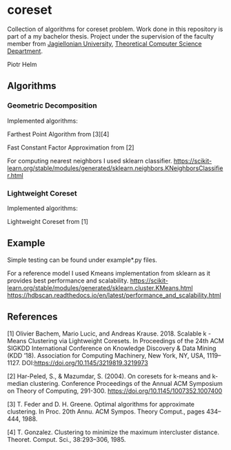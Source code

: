# coreset
Collection of algorithms for coreset problem. Work done in this repository is part of a my bachelor thesis. Project under the supervision of the faculty member from [Jagiellonian University](https://uj.edu.pl), [Theoretical Computer Science Department](https://tcs.uj.edu.pl).

Piotr Helm

## Algorithms

### Geometric Decomposition

Implemented algorithms:

Farthest Point Algorithm from [3][4]

Fast Constant Factor Approximation from [2]

For computing nearest neighbors I used sklearn classifier.
https://scikit-learn.org/stable/modules/generated/sklearn.neighbors.KNeighborsClassifier.html

### Lightweight Coreset

Implemented algorithms:

Lightweight Coreset from [1]

## Example

Simple testing can be found under example*.py files. 

For a reference model I used Kmeans implementation from sklearn as it provides best performance and scalability.
https://scikit-learn.org/stable/modules/generated/sklearn.cluster.KMeans.html
https://hdbscan.readthedocs.io/en/latest/performance_and_scalability.html

## References

[1] Olivier Bachem, Mario Lucic, and Andreas Krause. 2018. Scalable k -Means Clustering via Lightweight Coresets. In Proceedings of the 24th ACM SIGKDD International Conference on Knowledge Discovery & Data Mining (KDD ’18). Association for Computing Machinery, New York, NY, USA, 1119–1127. DOI:https://doi.org/10.1145/3219819.3219973

[2] Har-Peled, S., & Mazumdar, S. (2004). On coresets for k-means and k-median clustering. Conference Proceedings of the Annual ACM Symposium on Theory of Computing, 291-300. https://doi.org/10.1145/1007352.1007400

[3] T. Feder and D. H. Greene. Optimal algorithms for approximate clustering. In Proc. 20th Annu. ACM Sympos. Theory Comput., pages 434–444, 1988.

[4]  T. Gonzalez. Clustering to minimize the maximum intercluster distance. Theoret. Comput. Sci., 38:293–306, 1985.
